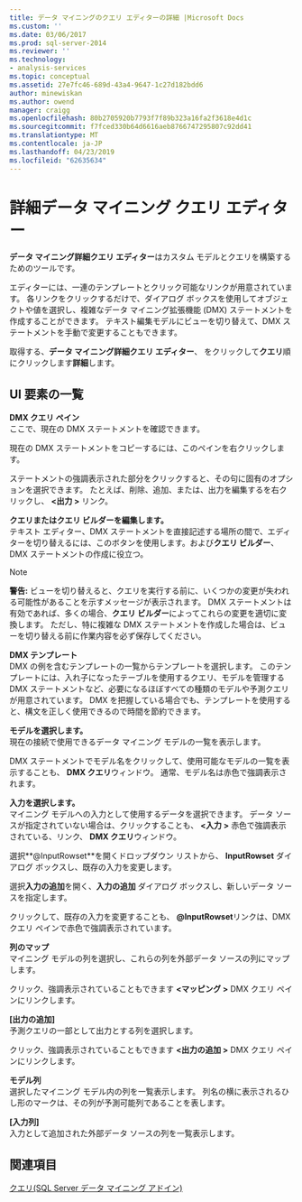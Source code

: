```yaml
---
title: データ マイニングのクエリ エディターの詳細 |Microsoft Docs
ms.custom: ''
ms.date: 03/06/2017
ms.prod: sql-server-2014
ms.reviewer: ''
ms.technology:
- analysis-services
ms.topic: conceptual
ms.assetid: 27e7fc46-689d-43a4-9647-1c27d182bdd6
author: minewiskan
ms.author: owend
manager: craigg
ms.openlocfilehash: 80b2705920b7793f7f89b323a16fa2f3618e4d1c
ms.sourcegitcommit: f7fced330b64d6616aeb8766747295807c92dd41
ms.translationtype: MT
ms.contentlocale: ja-JP
ms.lasthandoff: 04/23/2019
ms.locfileid: "62635634"
---
```

# <a name="advanced-data-mining-query-editor"></a>詳細データ マイニング クエリ エディター
  **データ マイニング詳細クエリ エディター**はカスタム モデルとクエリを構築するためのツールです。  
  
 エディターには、一連のテンプレートとクリック可能なリンクが用意されています。 各リンクをクリックするだけで、ダイアログ ボックスを使用してオブジェクトや値を選択し、複雑なデータ マイニング拡張機能 (DMX) ステートメントを作成することができます。 テキスト編集モデルにビューを切り替えて、DMX ステートメントを手動で変更することもできます。  
  
 取得する、**データ マイニング詳細クエリ エディター**、 をクリックして**クエリ**順にクリックします**詳細**します。  
  
## <a name="uielement-list"></a>UI 要素の一覧  
 **DMX クエリ ペイン**  
 ここで、現在の DMX ステートメントを確認できます。  
  
 現在の DMX ステートメントをコピーするには、このペインを右クリックします。  
  
 ステートメントの強調表示された部分をクリックすると、その句に固有のオプションを選択できます。 たとえば、削除、追加、または、出力を編集するを右クリックし、 **\<出力 >** リンク。  
  
 **クエリまたはクエリ ビルダーを編集します。**  
 テキスト エディター、DMX ステートメントを直接記述する場所の間で、エディターを切り替えるには、このボタンを使用します。および**クエリ ビルダー**、DMX ステートメントの作成に役立つ。  
  
> [!NOTE]  
>  **警告:** ビューを切り替えると、クエリを実行する前に、いくつかの変更が失われる可能性があることを示すメッセージが表示されます。 DMX ステートメントは有効であれば、多くの場合、**クエリ ビルダー**によってこれらの変更を適切に変換します。 ただし、特に複雑な DMX ステートメントを作成した場合は、ビューを切り替える前に作業内容を必ず保存してください。  
  
 **DMX テンプレート**  
 DMX の例を含むテンプレートの一覧からテンプレートを選択します。 このテンプレートには、入れ子になったテーブルを使用するクエリ、モデルを管理する DMX ステートメントなど、必要になるほぼすべての種類のモデルや予測クエリが用意されています。 DMX を把握している場合でも、テンプレートを使用すると、構文を正しく使用できるので時間を節約できます。  
  
 **モデルを選択します。**  
 現在の接続で使用できるデータ マイニング モデルの一覧を表示します。  
  
 DMX ステートメントでモデル名をクリックして、使用可能なモデルの一覧を表示することも、 **DMX クエリ**ウィンドウ。 通常、モデル名は赤色で強調表示されます。  
  
 **入力を選択します。**  
 マイニング モデルへの入力として使用するデータを選択できます。 データ ソースが指定されていない場合は、クリックすることも、 **\<入力 >** 赤色で強調表示されている、リンク、 **DMX クエリ**ウィンドウ。  
  
 選択**@InputRowset**を開くドロップダウン リストから、 **InputRowset**  ダイアログ ボックスし、既存の入力を変更します。  
  
 選択**入力の追加**を開く、**入力の追加** ダイアログ ボックスし、新しいデータ ソースを指定します。  
  
 クリックして、既存の入力を変更することも、 **@InputRowset**リンクは、DMX クエリ ペインで赤色で強調表示されています。  
  
 **列のマップ**  
 マイニング モデルの列を選択し、これらの列を外部データ ソースの列にマップします。  
  
 クリック、強調表示されていることもできます **\<マッピング >** DMX クエリ ペインにリンクします。  
  
 **[出力の追加]**  
 予測クエリの一部として出力とする列を選択します。  
  
 クリック、強調表示されていることもできます **\<出力の追加 >** DMX クエリ ペインにリンクします。  
  
 **モデル列**  
 選択したマイニング モデル内の列を一覧表示します。 列名の横に表示されるひし形のマークは、その列が予測可能列であることを表します。  
  
 **[入力列]**  
 入力として追加された外部データ ソースの列を一覧表示します。  
  
## <a name="see-also"></a>関連項目  
 [クエリ&#40;SQL Server データ マイニング アドイン&#41;](query-sql-server-data-mining-add-ins.md)  
  
  
